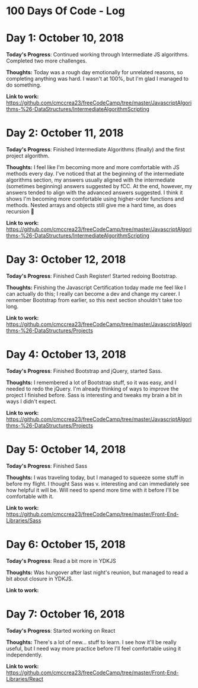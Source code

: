 # 100 Days Of Code - Log

# Day 1: October 10, 2018

**Today's Progress**: Continued working through Intermediate JS algorithms. Completed two more challenges.

**Thoughts:** Today was a rough day emotionally for unrelated reasons, so completing anything was hard. I wasn't at 100%, but I'm glad I managed to do something.

**Link to work:** https://github.com/cmccrea23/freeCodeCamp/tree/master/JavascriptAlgorithms-%26-DataStructures/IntermediateAlgorithmScripting




# Day 2: October 11, 2018

**Today's Progress**: Finished Intermediate Algorithms (finally) and the first project algorithm.

**Thoughts:** I feel like I'm becoming more and more comfortable with JS methods every day. I've noticed that at the beginning of the intermediate algorithms section, my answers usually aligned with the intermediate (sometimes beginning) answers suggested by fCC. At the end, however, my answers tended to align with the advanced answers suggested. I think it shows I'm becoming more comfortable using higher-order functions and methods. Nested arrays and objects still give me a hard time, as does recursion 🤯

**Link to work:** https://github.com/cmccrea23/freeCodeCamp/tree/master/JavascriptAlgorithms-%26-DataStructures/IntermediateAlgorithmScripting



# Day 3: October 12, 2018

**Today's Progress**: Finished Cash Register! Started redoing Bootstrap.

**Thoughts:** Finishing the Javascript Certification today made me feel like I can actually do this; I really can become a dev and change my career. I remember Bootstrap from earlier, so this next section shouldn't take too long.

**Link to work:** https://github.com/cmccrea23/freeCodeCamp/tree/master/JavascriptAlgorithms-%26-DataStructures/Projects



# Day 4: October 13, 2018

**Today's Progress**: Finished Bootstrap and jQuery, started Sass.

**Thoughts:** I remembered a lot of Bootstrap stuff, so it was easy, and I needed to redo the jQuery. I'm already thinking of ways to improve the project I finished before. Sass is interesting and tweaks my brain a bit in ways I didn't expect.

**Link to work:** https://github.com/cmccrea23/freeCodeCamp/tree/master/JavascriptAlgorithms-%26-DataStructures/Projects



# Day 5: October 14, 2018

**Today's Progress**: Finished Sass

**Thoughts:** I was traveling today, but I managed to squeeze some stuff in before my flight. I thought Sass was v. interesting and can immediately see how helpful it will be. Will need to spend more time with it before I'll be comfortable with it.

**Link to work:** https://github.com/cmccrea23/freeCodeCamp/tree/master/Front-End-Libraries/Sass



# Day 6: October 15, 2018

**Today's Progress**: Read a bit more in YDKJS

**Thoughts:** Was hungover after last night's reunion, but managed to read a bit about closure in YDKJS.

**Link to work:**



# Day 7: October 16, 2018

**Today's Progress**: Started working on React

**Thoughts:** There's a lot of new... stuff to learn. I see how it'll be really useful, but I need way more practice before I'll feel comfortable using it independently.

**Link to work:**
https://github.com/cmccrea23/freeCodeCamp/tree/master/Front-End-Libraries/React
